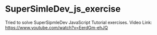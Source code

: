 # SuperSimleDev_js_exercise
Tried to solve SuperSipmleDev JavaScript Tutorial exercises. Video Link: https://www.youtube.com/watch?v=EerdGm-ehJQ

